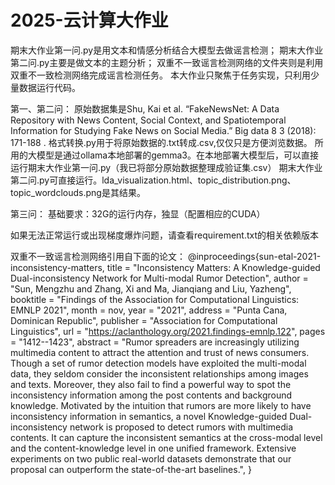 # 2025-云计算大作业
期末大作业第一问.py是用文本和情感分析结合大模型去做谣言检测；
期末大作业第二问.py主要是做文本的主题分析；
双重不一致谣言检测网络的文件夹则是利用双重不一致检测网络完成谣言检测任务。
本大作业只聚焦于任务实现，只利用少量数据运行代码。

第一、第二问：
原始数据集是Shu, Kai et al. “FakeNewsNet: A Data Repository with News Content, Social Context, and Spatiotemporal Information for Studying Fake News on Social Media.” Big data 8 3 (2018): 171-188 .
格式转换.py用于将原始数据的.txt转成.csv,仅仅只是方便浏览数据。
所用的大模型是通过ollama本地部署的gemma3。在本地部署大模型后，可以直接运行期末大作业第一问.py（我已将部分原始数据整理成验证集.csv）
期末大作业第二问.py可直接运行。lda_visualization.html、topic_distribution.png、topic_wordclouds.png是其结果。

第三问：
基础要求：32G的运行内存，独显（配置相应的CUDA）

































如果无法正常运行或出现梯度爆炸问题，请查看requirement.txt的相关依赖版本

双重不一致谣言检测网络引用自下面的论文：
@inproceedings{sun-etal-2021-inconsistency-matters,
    title = "Inconsistency Matters: A Knowledge-guided Dual-inconsistency Network for Multi-modal Rumor Detection",
    author = "Sun, Mengzhu  and
      Zhang, Xi  and
      Ma, Jianqiang  and
      Liu, Yazheng",
    booktitle = "Findings of the Association for Computational Linguistics: EMNLP 2021",
    month = nov,
    year = "2021",
    address = "Punta Cana, Dominican Republic",
    publisher = "Association for Computational Linguistics",
    url = "https://aclanthology.org/2021.findings-emnlp.122",
    pages = "1412--1423",
    abstract = "Rumor spreaders are increasingly utilizing multimedia content to attract the attention and trust of news consumers. Though a set of rumor detection models have exploited the multi-modal data, they seldom consider the inconsistent relationships among images and texts. Moreover, they also fail to find a powerful way to spot the inconsistency information among the post contents and background knowledge. Motivated by the intuition that rumors are more likely to have inconsistency information in semantics, a novel Knowledge-guided Dual-inconsistency network is proposed to detect rumors with multimedia contents. It can capture the inconsistent semantics at the cross-modal level and the content-knowledge level in one unified framework. Extensive experiments on two public real-world datasets demonstrate that our proposal can outperform the state-of-the-art baselines.",
}

